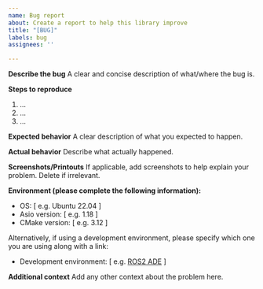 ```yaml
---
name: Bug report
about: Create a report to help this library improve
title: "[BUG]"
labels: bug
assignees: ''

---
```


**Describe the bug**
A clear and concise description of what/where the bug is.

**Steps to reproduce**
1. ...
2. ...
3. ...

**Expected behavior**
A clear description of what you expected to happen.

**Actual behavior**
Describe what actually happened.

**Screenshots/Printouts**
If applicable, add screenshots to help explain your problem. Delete if irrelevant.

**Environment (please complete the following information):**
 - OS: [ e.g. Ubuntu 22.04 ]
 - Asio version: [ e.g. 1.18 ]
 - CMake version: [ e.g. 3.12 ]

 Alternatively, if using a development environment, please specify which one you are using along with a link:
 - Development environment: [ e.g. [ROS2 ADE](https://gitlab.apex.ai/apex.ai-public/ros2-ade) ]

**Additional context**
Add any other context about the problem here.
